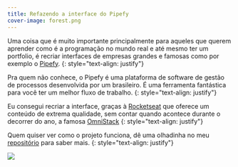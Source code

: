 ```yaml
---
title: Refazendo a interface do Pipefy
cover-image: forest.png
---
```


Uma coisa que é muito importante principalmente para aqueles que querem aprender
como é a programação no mundo real e até mesmo ter um portfolio, é recriar interfaces
de empresas grandes e famosas como por exemplo o [Pipefy](https://www.pipefy.com/pt-br/).
{: style="text-align: justify"}

<!--more-->

Pra quem não conhece, o Pipefy é uma plataforma de software de gestão de processos
desenvolvida por um brasileiro. É uma ferramenta fantástica para você ter um melhor
fluxo de trabalho.
{: style="text-align: justify"}

Eu consegui recriar a interface, graças à [Rocketseat](https://rocketseat.com.br/)
que oferece um conteúdo de extrema qualidade, sem contar quando acontece durante
o decorrer do ano, a famosa [OmniStack](https://rocketseat.com.br/bootcamp)
{: style="text-align: justify"}

Quem quiser ver como o projeto funciona, dê uma olhadinha no meu [repositório](https://github.com/raphabarreto/pipefyclone) para saber mais.
{: style="text-align: justify"}

![](https://i.imgur.com/uU0xfAD.png)
